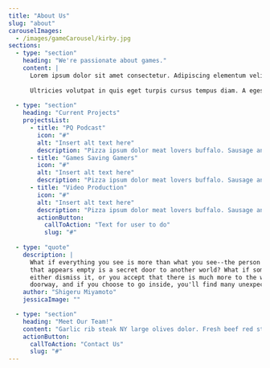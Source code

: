 ```yaml
---
title: "About Us"
slug: "about"
carouselImages:
  - /images/gameCarousel/kirby.jpg
sections:
  - type: "section"
    heading: "We're passionate about games."
    content: |
      Lorem ipsum dolor sit amet consectetur. Adipiscing elementum velit aliquam ac. Pretium fusce duis proin blandit sed aliquam sit a pellentesque. In fames massa egestas tellus sit ut vestibulum. Nullam donec tincidunt aenean quam sed tellus vehicula diam vulputate.
      
      Ultricies volutpat in quis eget turpis cursus tempus diam. A egestas nulla sem libero nisl vitae maecenas amet. Dapibus pretium lacinia fringilla egestas amet fringilla velit id. Fames sed massa blandit justo diam faucibus a amet. Urna est massa ut in id elementum quam. Sed metus tristique ac tellus id adipiscing vitae. Fermentum mauris egestas neque.
      
  - type: "section"
    heading: "Current Projects"
    projectsList:
      - title: "PQ Podcast"
        icon: "#"
        alt: "Insert alt text here"
        description: "Pizza ipsum dolor meat lovers buffalo. Sausage anchovies bbq garlic mozzarella platter and meatball red. Style lovers spinach red ham wing. Ipsum sautéed banana pineapple spinach."
      - title: "Games Saving Gamers"
        icon: "#"
        alt: "Insert alt text here"
        description: "Pizza ipsum dolor meat lovers buffalo. Sausage anchovies bbq garlic mozzarella platter and meatball red. Style lovers spinach red ham wing. Ipsum sautéed banana pineapple spinach."
      - title: "Video Production"
        icon: "#"
        alt: "Insert alt text here"
        description: "Pizza ipsum dolor meat lovers buffalo. Sausage anchovies bbq garlic mozzarella platter and meatball red. Style lovers spinach red ham wing. Ipsum sautéed banana pineapple spinach."
        actionButton:
          callToAction: "Text for user to do"
          slug: "#"
          
  - type: "quote"
    description: |
      What if everything you see is more than what you see--the person next to you is a warrior and the space
      that appears empty is a secret door to another world? What if something appears that shouldn't? You
      either dismiss it, or you accept that there is much more to the world than you think. Perhaps it is really a
      doorway, and if you choose to go inside, you'll find many unexpected things.
    author: "Shigeru Miyamoto"
    jessicaImage: ""

  - type: "section"
    heading: "Meet Our Team!"
    content: "Garlic rib steak NY large olives dolor. Fresh beef red stuffed lovers. Pie style mushrooms marinara peppers. Ricotta string Chicago meat crust."
    actionButton:
      callToAction: "Contact Us"
      slug: "#"
---
```

